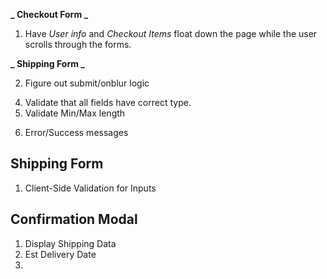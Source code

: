 **_ Checkout Form _**

1.  Have _User info_ and _Checkout Items_ float down the page while the user scrolls through the forms.

**_ Shipping Form _**

<!-- 1.  Add error class to inputs that applies red border -->

2.  Figure out submit/onblur logic

<!-- 3.  Validate that all fields are not empty -->

4.  Validate that all fields have correct type.
5.  Validate Min/Max length
<!-- 6.  Validate Email/Address -->
6.  Error/Success messages

## Shipping Form

1.  Client-Side Validation for Inputs

## Confirmation Modal

1.  Display Shipping Data
2.  Est Delivery Date
3.
